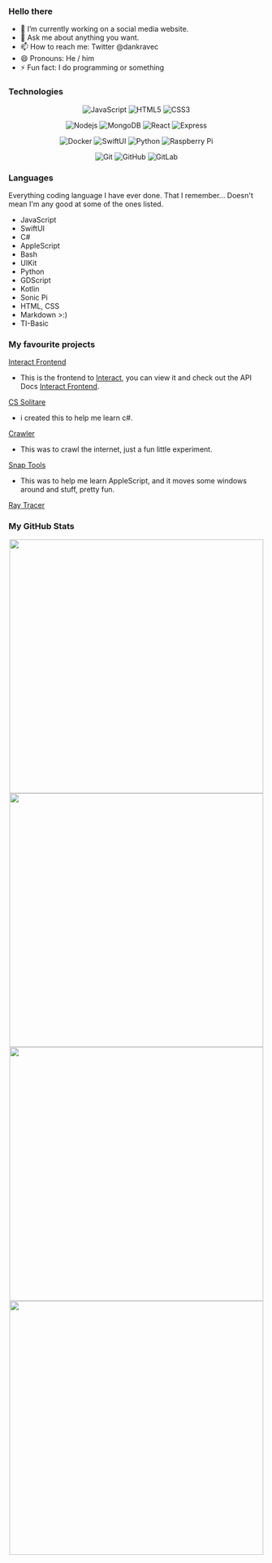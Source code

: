 ### Hello there
- 🔭 I’m currently working on a social media website.
- 💬 Ask me about anything you want.
- 📫 How to reach me: Twitter @dankravec
- 😄 Pronouns: He / him
- ⚡ Fun fact: I do programming or something


### Technologies
<div align = "center">
  
  ![JavaScript](https://img.shields.io/badge/-JavaScript-yellow?style=flat-square&logo=javascript&logoColor=white)
  ![HTML5](https://img.shields.io/badge/-HTML5-E34F26?style=flat-square&logo=html5&logoColor=white)
  ![CSS3](https://img.shields.io/badge/-CSS3-1572B6?style=flat-square&logo=css3)

  ![Nodejs](https://img.shields.io/badge/-Nodejs-green?style=flat-square&logo=Node.js&logoColor=white)
  ![MongoDB](https://img.shields.io/badge/-MongoDB-black?style=flat-square&logo=mongodb)
  ![React](https://img.shields.io/badge/-React-black?style=flat-square&logo=react)
  ![Express](https://img.shields.io/badge/-Express-grey?style=flat-square&logo=express&logoColor=white)

  ![Docker](https://img.shields.io/badge/-Docker-black?style=flat-square&logo=docker)
  ![SwiftUI](https://img.shields.io/badge/-SwiftUI-black?style=flat-square&logo=swift)
  ![Python](https://img.shields.io/badge/-Python-blue?style=flat-square&logo=Python&logoColor=white)
  ![Raspberry Pi](https://img.shields.io/badge/-Raspberry%20Pi-C51A4A?style=flat-square&logo=Raspberry-Pi)

  ![Git](https://img.shields.io/badge/-Git-black?style=flat-square&logo=git)
  ![GitHub](https://img.shields.io/badge/-GitHub-181717?style=flat-square&logo=github)
  ![GitLab](https://img.shields.io/badge/-GitLab-FCA121?style=flat-square&logo=gitlab)
</div>

### Languages
Everything coding language I have ever done. That I remember... Doesn't mean I'm any good at some of the ones listed.
- JavaScript
- SwiftUI
- C#
- AppleScript
- Bash
- UIKit
- Python
- GDScript
- Kotlin
- Sonic Pi
- HTML, CSS
- Markdown >:)
- TI-Basic

### My favourite projects

[Interact Frontend](https://github.com/dkravec/social-frontend-plain)
- This is the frontend to [Interact](https://interact.novapro.net), you can view it and check out the API Docs [Interact Frontend](https://github.com/dkravec/social-documentation).


[CS Solitare](https://github.com/dkravec/cs-solitaire)
- i created this to help me learn c#.

[Crawler](https://github.com/dkravec/web-crawler)
- This was to crawl the internet, just a fun little experiment.

[Snap Tools](https://github.com/dkravec/SnapTools)
- This was to help me learn AppleScript, and it moves some windows around and stuff, pretty fun.

[Ray Tracer](https://github.com/dkravec/js-ray-tracer)


### My GitHub Stats
<p align = "center">
  <img src = "https://github-readme-stats.vercel.app/api?username=dkravec&count_private=true&show_icons=true&include_all_commits=true&theme=bear" width = 500>
  <img src = "https://github-readme-stats.vercel.app/api/top-langs/?username=dkravec&hide=TeX&layout=compact&include_all_commits=true&theme=bear" width = 500>  
  <img src = "https://github-readme-streak-stats.herokuapp.com?user=dkravec&theme=dark&hide_border=true" width = 500>
  <img src="https://activity-graph.herokuapp.com/graph?username=dkravec&bg_color=151515&color=FFFFFF&line=FFA500&point=FFFFFF&area_color=ec9235&area=true&hide_border=true" width = 500>
</p>
